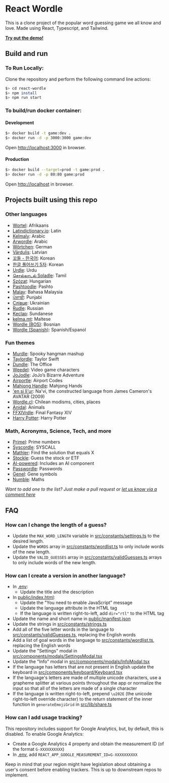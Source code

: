 # React Wordle

This is a clone project of the popular word guessing game we all know and love. Made using React, Typescript, and Tailwind.

[**Try out the demo!**](https://reactle.vercel.app/)

## Build and run

### To Run Locally:

Clone the repository and perform the following command line actions:

```bash
$> cd react-wordle
$> npm install
$> npm run start
```

### To build/run docker container:

#### Development

```bash
$> docker build -t game:dev .
$> docker run -d -p 3000:3000 game:dev
```

Open [http://localhost:3000](http://localhost:3000) in browser.

#### Production

```bash
$> docker build --target=prod -t game:prod .
$> docker run -d -p 80:80 game:prod
```

Open [http://localhost](http://localhost) in browser.

## Projects built using this repo

### Other languages

- [Wortel](https://wortel.wrintiewaar.co.za): Afrikaans
- [Latindictionary.io](https://wordle.latindictionary.io/): Latin
- [Kelmaly](https://kelmaly.com/): Arabic
- [Arwordle](https://arwordle.netlify.app/): Arabic
- [Wörtchen](https://woertchen.sofacoach.de): German
- [Vārdulis](https://wordle.lielakeda.lv/): Latvian
- [꼬들 - 한국어](https://belorin.github.io/): Korean
- [한글 풀어쓰기 5자](https://nakosung.github.io/wordle/): Korean
- [Urdle](https://urdle.chaoticity.com/): Urdu
- [சொல்லாடல் Soladle](https://omtamil.com/soladle): Tamil
- [Szózat](https://szozat.miklosdanka.com/): Hungarian
- [Pashtoodle](https://pashtoodle.lingdocs.com): Pashto
- [Malay](https://malay-wordle.netlify.app/): Bahasa Malaysia
- [ਪੰਜਾਬੀ](https://punjabipuzzle.netlify.app/): Punjabi
- [Слівце](https://slivce.com/): Ukrainian
- [Rudle](https://rudle.vercel.app): Russian
- [Keclap](https://keclap.xyz/): Sundanese
- [kelma.mt](https://kelma.mt): Maltese
- [Wordle (BOS)](https://elahmo.github.io/wordle/): Bosnian
- [Wordle (Spanish)](https://wordle-es.xavier.cc): Spanish/Espanol

### Fun themes

- [Murdle](https://murdle.vercel.app/): Spooky hangman mashup
- [Taylordle](https://www.taylordle.com/): Taylor Swift
- [Dundle](https://dundle.dunmiffcord.com/): The Office
- [Weedel](https://meetmeinouter.space/wordle/): Video game characters
- [JoJodle](https://jojo-news.com/fun/jojodle/): JoJo’s Bizarre Adventure
- [Airportle](https://airportle.scottscheapflights.com/): Airport Codes
- [Mahjong Handle](https://mahjong-handle.update.sh/): Mahjong Hands
- ['en si lì'ur](https://tirea.learnnavi.org/wordle): Na'vi, the constructed language from James Cameron's AVATAR (2009)
- [Wordle.cl](https://www.wordle.cl): Chilean modisms, cities, places
- [Anidal](https://anidal-abrarhayat.web.app/): Animals
- [FFXIVrdle](https://ffxivrdle.com/): Final Fantasy XIV
- [Harry Potter](https://www.harrypotterwordle.com/): Harry Potter

### Math, Acronyms, Science, Tech, and more

- [Primel](https://converged.yt/primel/): Prime numbers
- [Syscordle](https://nezza.github.io/syscordle/): SYSCALL
- [Mathler](https://www.mathler.com/): Find the solution that equals X
- [Stockle](https://stockle.win/): Guess the stock or ETF
- [AI-powered](https://github.com/asirota/wordle-ai): Includes an AI component
- [Passwordle](https://passwordle.sp8c3.com/): Passwords
- [Genel](https://andrewholding.github.io/gene-wordle/): Gene symbols
- [Numble](https://rbrignall.github.io/numble/): Maths

_Want to add one to the list? Just make a pull request or [let us know via a comment here](https://github.com/cwackerfuss/react-wordle/issues/120)_

## FAQ

### How can I change the length of a guess?

- Update the `MAX_WORD_LENGTH` variable in [src/constants/settings.ts](src/constants/settings.ts) to the desired length.
- Update the `WORDS` array in [src/constants/wordlist.ts](src/constants/wordlist.ts) to only include words of the new length.
- Update the `VALID_GUESSES` array in [src/constants/validGuesses.ts](src/constants/validGuesses.ts) arrays to only include words of the new length.

### How can I create a version in another language?

- In [.env](.env):
  - Update the title and the description
- In [public/index.html](public/index.html):
  - Update the "You need to enable JavaScript" message
  - Update the language attribute in the HTML tag
  - If the language is written right-to-left, add `dir="rtl"` to the HTML tag
- Update the name and short name in [public/manifest.json](public/manifest.json)
- Update the strings in [src/constants/strings.ts](src/constants/strings.ts)
- Add all of the five letter words in the language to [src/constants/validGuesses.ts](src/constants/validGuesses.ts), replacing the English words
- Add a list of goal words in the language to [src/constants/wordlist.ts](src/constants/wordlist.ts), replacing the English words
- Update the "Settings" modal in [src/components/modals/SettingsModal.tsx](src/components/modals/SettingsModal.tsx)
- Update the "Info" modal in [src/components/modals/InfoModal.tsx](src/components/modals/InfoModal.tsx)
- If the language has letters that are not present in English update the keyboard in [src/components/keyboard/Keyboard.tsx](src/components/keyboard/Keyboard.tsx)
- If the language's letters are made of multiple unicode characters, use a grapheme splitter at various points throughout the app or normalize the input so that all of the letters are made of a single character
- If the language is written right-to-left, prepend `\u202E` (the unicode right-to-left override character) to the return statement of the inner function in `generateEmojiGrid` in [src/lib/share.ts](src/lib/share.ts)

### How can I add usage tracking?

This repository includes support for Google Analytics, but, by default, this is disabled. To enable Google Analytics:

- Create a Google Analytics 4 property and obtain the measurement ID (of the format `G-XXXXXXXXXX`)
- In [.env](.env), add `REACT_APP_GOOGLE_MEASUREMENT_ID=G-XXXXXXXXXX`

Keep in mind that your region might have legislation about obtaining a user's consent before enabling trackers. This is up to downstream repos to implement.
